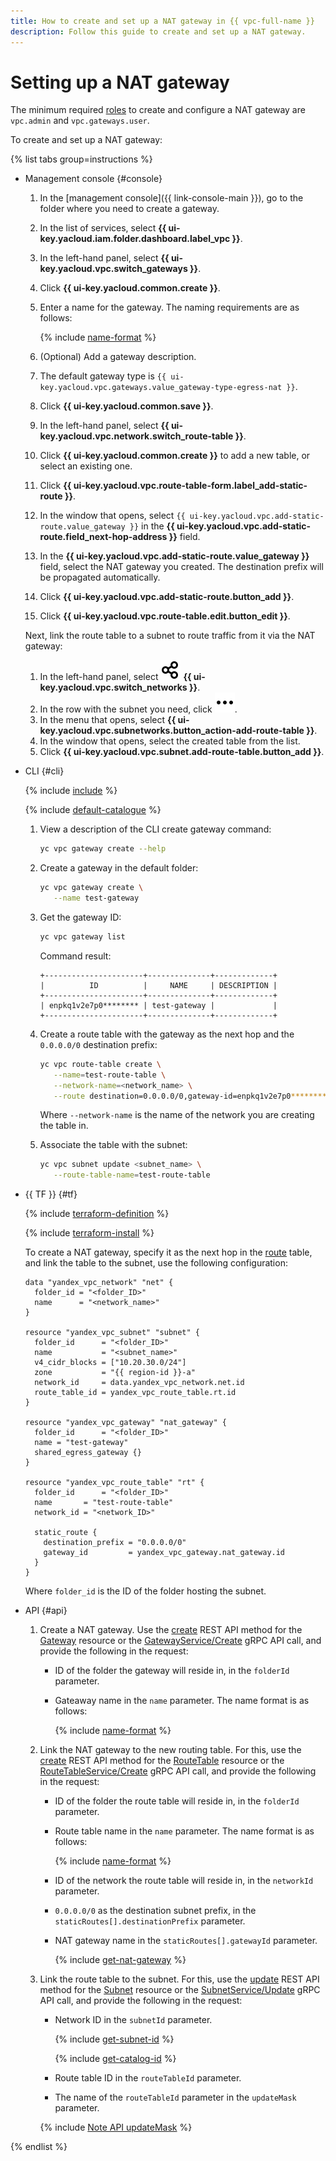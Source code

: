 ```yaml
---
title: How to create and set up a NAT gateway in {{ vpc-full-name }}
description: Follow this guide to create and set up a NAT gateway.
---
```


# Setting up a NAT gateway


The minimum required [roles](../security/#roles-list) to create and configure a NAT gateway are `vpc.admin` and `vpc.gateways.user`.

To create and set up a NAT gateway:

{% list tabs group=instructions %}

- Management console {#console}

  1. In the [management console]({{ link-console-main }}), go to the folder where you need to create a gateway.
  1. In the list of services, select **{{ ui-key.yacloud.iam.folder.dashboard.label_vpc }}**.
  1. In the left-hand panel, select **{{ ui-key.yacloud.vpc.switch_gateways }}**.
  1. Click **{{ ui-key.yacloud.common.create }}**.
  1. Enter a name for the gateway. The naming requirements are as follows:

      {% include [name-format](../../_includes/name-format.md) %}
   
  1. (Optional) Add a gateway description.
  1. The default gateway type is `{{ ui-key.yacloud.vpc.gateways.value_gateway-type-egress-nat }}`.
  1. Click **{{ ui-key.yacloud.common.save }}**.
  1. In the left-hand panel, select **{{ ui-key.yacloud.vpc.network.switch_route-table }}**.
  1. Click **{{ ui-key.yacloud.common.create }}** to add a new table, or select an existing one.
  1. Click **{{ ui-key.yacloud.vpc.route-table-form.label_add-static-route }}**.
  1. In the window that opens, select `{{ ui-key.yacloud.vpc.add-static-route.value_gateway }}` in the **{{ ui-key.yacloud.vpc.add-static-route.field_next-hop-address }}** field.
  1. In the **{{ ui-key.yacloud.vpc.add-static-route.value_gateway }}** field, select the NAT gateway you created. The destination prefix will be propagated automatically.
  1. Click **{{ ui-key.yacloud.vpc.add-static-route.button_add }}**.
  1. Click **{{ ui-key.yacloud.vpc.route-table.edit.button_edit }}**. 

  Next, link the route table to a subnet to route traffic from it via the NAT gateway:

  1. In the left-hand panel, select ![image](../../_assets/console-icons/nodes-right.svg) **{{ ui-key.yacloud.vpc.switch_networks }}**.
  1. In the row with the subnet you need, click ![image](../../_assets/console-icons/ellipsis.svg).
  1. In the menu that opens, select **{{ ui-key.yacloud.vpc.subnetworks.button_action-add-route-table }}**.
  1. In the window that opens, select the created table from the list.
  1. Click **{{ ui-key.yacloud.vpc.subnet.add-route-table.button_add }}**.

- CLI {#cli}

  {% include [include](../../_includes/cli-install.md) %}

  {% include [default-catalogue](../../_includes/default-catalogue.md) %}
  
  1. View a description of the CLI create gateway command:

      ```bash
      yc vpc gateway create --help
      ```

  1. Create a gateway in the default folder:

     ```bash
     yc vpc gateway create \
        --name test-gateway
     ```
  1. Get the gateway ID:

     ```bash
     yc vpc gateway list
     ```

     Command result:

     ```text
     +----------------------+--------------+-------------+
     |          ID          |     NAME     | DESCRIPTION |
     +----------------------+--------------+-------------+
     | enpkq1v2e7p0******** | test-gateway |             |
     +----------------------+--------------+-------------+
     ```

  1. Create a route table with the gateway as the next hop and the `0.0.0.0/0` destination prefix:

     ```bash
     yc vpc route-table create \
        --name=test-route-table \
        --network-name=<network_name> \
        --route destination=0.0.0.0/0,gateway-id=enpkq1v2e7p0********
     ```

     Where `--network-name` is the name of the network you are creating the table in.

  1. Associate the table with the subnet:

     ```bash
     yc vpc subnet update <subnet_name> \
        --route-table-name=test-route-table
     ```

- {{ TF }} {#tf}

  {% include [terraform-definition](../../_tutorials/_tutorials_includes/terraform-definition.md) %}

  {% include [terraform-install](../../_includes/terraform-install.md) %}
  
  To create a NAT gateway, specify it as the next hop in the [route](../concepts/routing.md) table, and link the table to the subnet, use the following configuration:
  
  ```hcl
  data "yandex_vpc_network" "net" {
    folder_id = "<folder_ID>"
    name      = "<network_name>"
  }

  resource "yandex_vpc_subnet" "subnet" {
    folder_id      = "<folder_ID>"
    name           = "<subnet_name>"
    v4_cidr_blocks = ["10.20.30.0/24"]
    zone           = "{{ region-id }}-a"
    network_id     = data.yandex_vpc_network.net.id
    route_table_id = yandex_vpc_route_table.rt.id
  }

  resource "yandex_vpc_gateway" "nat_gateway" {
    folder_id      = "<folder_ID>"
    name = "test-gateway"
    shared_egress_gateway {}
  }

  resource "yandex_vpc_route_table" "rt" {
    folder_id      = "<folder_ID>"
    name       = "test-route-table"
    network_id = "<network_ID>"

    static_route {
      destination_prefix = "0.0.0.0/0"
      gateway_id         = yandex_vpc_gateway.nat_gateway.id
    }
  }
  ```

  Where `folder_id` is the ID of the folder hosting the subnet.

- API {#api}

  1. Create a NAT gateway. Use the [create](../api-ref/Gateway/create.md) REST API method for the [Gateway](../api-ref/Gateway/index.md) resource or the [GatewayService/Create](../api-ref/grpc/Gateway/create.md) gRPC API call, and provide the following in the request:

      * ID of the folder the gateway will reside in, in the `folderId` parameter.
      * Gateaway name in the `name` parameter. The name format is as follows:

          {% include [name-format](../../_includes/name-format.md) %}

  1. Link the NAT gateway to the new routing table. For this, use the [create](../api-ref/RouteTable/create.md) REST API method for the [RouteTable](../api-ref/RouteTable/index.md) resource or the [RouteTableService/Create](../api-ref/grpc/RouteTable/create.md) gRPC API call, and provide the following in the request:

      * ID of the folder the route table will reside in, in the `folderId` parameter.
      * Route table name in the `name` parameter. The name format is as follows:

        {% include [name-format](../../_includes/name-format.md) %}
      * ID of the network the route table will reside in, in the `networkId` parameter.
      * `0.0.0.0/0` as the destination subnet prefix, in the `staticRoutes[].destinationPrefix` parameter.
      * NAT gateway name in the `staticRoutes[].gatewayId` parameter.

        {% include [get-nat-gateway](../../_includes/vpc/get-nat-gateway.md) %}

  1. Link the route table to the subnet. For this, use the [update](../api-ref/Subnet/update.md) REST API method for the [Subnet](../api-ref/Subnet/index.md) resource or the [SubnetService/Update](../api-ref/grpc/Subnet/update.md) gRPC API call, and provide the following in the request:

      * Network ID in the `subnetId` parameter.

        {% include [get-subnet-id](../../_includes/vpc/get-subnet-id.md) %}

        {% include [get-catalog-id](../../_includes/get-catalog-id.md) %}

      * Route table ID in the `routeTableId` parameter.
      * The name of the `routeTableId` parameter in the `updateMask` parameter.

      {% include [Note API updateMask](../../_includes/note-api-updatemask.md) %}

{% endlist %}
